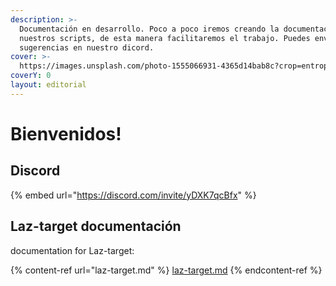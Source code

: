 ```yaml
---
description: >-
  Documentación en desarrollo. Poco a poco iremos creando la documentación para
  nuestros scripts, de esta manera facilitaremos el trabajo. Puedes enviarnos
  sugerencias en nuestro dicord.
cover: >-
  https://images.unsplash.com/photo-1555066931-4365d14bab8c?crop=entropy&cs=tinysrgb&fm=jpg&ixid=MnwxOTcwMjR8MHwxfHNlYXJjaHw0fHxjb2RlfGVufDB8fHx8MTY2NTMwOTg0Mg&ixlib=rb-1.2.1&q=80
coverY: 0
layout: editorial
---
```


# Bienvenidos!

## Discord

{% embed url="https://discord.com/invite/yDXK7qcBfx" %}

## Laz-target documentación

documentation for Laz-target:

{% content-ref url="laz-target.md" %}
[laz-target.md](laz-target.md)
{% endcontent-ref %}
